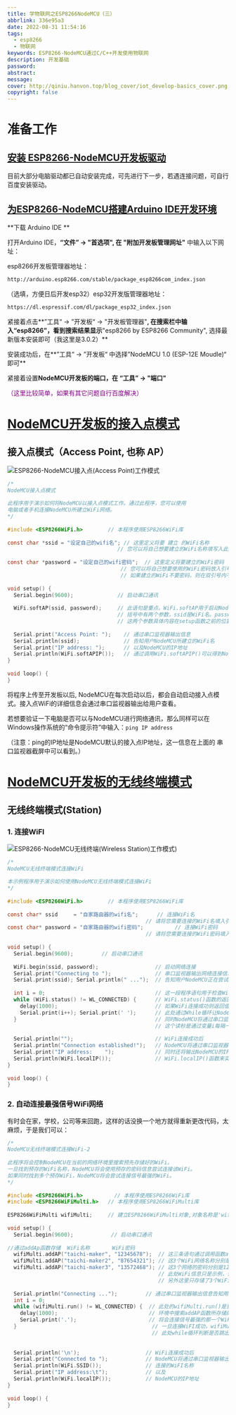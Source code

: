 ```yaml
---
title: 学物联网之ESP8266NodeMCU（三）
abbrlink: 336e95a3
date: 2022-08-31 11:54:16
tags:
  - esp8266
  - 物联网
keywords: ESP8266-NodeMCU通过C/C++开发使用物联网
description: 开发基础
password:
abstract:
message:
cover: http://qiniu.hanvon.top/blog_cover/iot_develop-basics_cover.png
copyright: false
---
```


# 准备工作

## [安装 ESP8266-NodeMCU开发板驱动](http://www.taichi-maker.com/homepage/esp8266-nodemcu-iot/iot-c/install-esp8266-nodemcu-driver/)

目前大部分电脑驱动都已自动安装完成，可先进行下一步，若遇连接问题，可自行百度安装驱动。

## [为ESP8266-NodeMCU搭建Arduino IDE开发环境](http://www.taichi-maker.com/homepage/esp8266-nodemcu-iot/iot-c/nodemcu-arduino-ide/)

**下载 Arduino IDE **

打开Arduino IDE，**“文件” -> "首选项", 在 "附加开发板管理网址"** 中输入以下网址：

esp8266开发板管理器地址：

```html
http://arduino.esp8266.com/stable/package_esp8266com_index.json
```

（选填，方便日后开发esp32）esp32开发版管理器地址：

```html
https://dl.espressif.com/dl/package_esp32_index.json
```

紧接着点击**”工具“ -> ”开发板“ -> "开发板管理器"**, **在搜索栏中输入“esp8266”**，看到搜索结果显示**"esp8266 by ESP8266 Community", 选择最新版本安装即可（我这里是3.0.2）**

安装成功后，在**”工具“ -> ”开发板“ 中选择”NodeMCU 1.0 (ESP-12E Moudle)“ 即可**

紧接着设置**NodeMCU开发板的端口，在 “工具” -> "端口"**

<font color=purple>（这里比较简单，如果有其它问题自行百度解决）</font>

# [NodeMCU开发板的接入点模式](http://www.taichi-maker.com/homepage/esp8266-nodemcu-iot/iot-c/ap/)

## 接入点模式（Access Point, 也称 AP）

![ESP8266-NodeMCU接入点(Access Point)工作模式](https://raw.githubusercontent.com/wild-civil/typora_img/main/images/NodeMCU-Access-Point.png)



```c
/*
NodeMCU接入点模式 
    
此程序用于演示如何将NodeMCU以接入点模式工作。通过此程序，您可以使用
电脑或者手机连接NodeMCU所建立WiFi网络。
*/
 
#include <ESP8266WiFi.h>        // 本程序使用ESP8266WiFi库
 
const char *ssid = "设定自己的wifi名"; // 这里定义将要 建立 的WiFi名称
                                   // 您可以将自己想要建立的WiFi名称填写入此处的双引号中
 
const char *password = "设定自己的wifi密码";  // 这里定义将要建立的WiFi密码
                                    // 您可以将自己想要使用的WiFi密码放入引号内
                                    // 如果建立的WiFi不要密码，则在双引号内不要填入任何信息
 
void setup() {
  Serial.begin(9600);              // 启动串口通讯
 
  WiFi.softAP(ssid, password);     // 此语句是重点。WiFi.softAP用于启动NodeMCU的AP模式。
                                   // 括号中有两个参数，ssid是WiFi名。password是WiFi密码。
                                   // 这两个参数具体内容在setup函数之前的位置进行定义。
 
  Serial.print("Access Point: ");    // 通过串口监视器输出信息
  Serial.println(ssid);              // 告知用户NodeMCU所建立的WiFi名
  Serial.print("IP address: ");      // 以及NodeMCU的IP地址
  Serial.println(WiFi.softAPIP());   // 通过调用WiFi.softAPIP()可以得到NodeMCU的IP地址
}
 
void loop() { 
}
```

将程序上传至开发板以后, NodeMCU在每次启动以后，都会自动启动接入点模式。接入点WiFi的详细信息会通过串口监视器输出给用户查看。

若想要验证一下电脑是否可以与NodeMCU进行网络通讯，那么同样可以在Windows操作系统的“命令提示符”中输入：`ping IP address`

（注意：ping的IP地址是NodeMCU默认的接入点IP地址，这一信息在上面的 串口监视器截屏中可以看到。）

# [NodeMCU开发板的无线终端模式](http://www.taichi-maker.com/homepage/esp8266-nodemcu-iot/iot-c/station/)

## 无线终端模式(Station)

### **1. 连接WiFI**

![ESP8266-NodeMCU无线终端(Wireless Station)工作模式](https://raw.githubusercontent.com/wild-civil/typora_img/main/images/NodeMCU-Station.png))

```c
/*
NodeMCU无线终端模式连接WiFi
 
本示例程序用于演示如何使用NodeMCU无线终端模式连接WiFi
*/
 
#include <ESP8266WiFi.h>        // 本程序使用ESP8266WiFi库
 
const char* ssid     = "自家路由器的wifi名";      // 连接WiFi名
                                            // 请将您需要连接的WiFi名填入引号中
const char* password = "自家路由器的wifi密码";          // 连接WiFi密码
                                            // 请将您需要连接的WiFi密码填入引号中
                                            
void setup() {
  Serial.begin(9600);         // 启动串口通讯
  
  WiFi.begin(ssid, password);                  // 启动网络连接
  Serial.print("Connecting to ");              // 串口监视器输出网络连接信息
  Serial.print(ssid); Serial.println(" ...");  // 告知用户NodeMCU正在尝试WiFi连接
  
  int i = 0;                                   // 这一段程序语句用于检查WiFi是否连接成功
  while (WiFi.status() != WL_CONNECTED) {      // WiFi.status()函数的返回值是由NodeMCU的WiFi连接状态所决定的。 
    delay(1000);                               // 如果WiFi连接成功则返回值为WL_CONNECTED                       
    Serial.print(i++); Serial.print(' ');      // 此处通过While循环让NodeMCU每隔一秒钟检查一次WiFi.status()函数返回值
  }                                            // 同时NodeMCU将通过串口监视器输出连接时长读秒。
                                               // 这个读秒是通过变量i每隔一秒自加1来实现的。
                                               
  Serial.println("");                          // WiFi连接成功后
  Serial.println("Connection established!");   // NodeMCU将通过串口监视器输出"连接成功"信息。
  Serial.print("IP address:    ");             // 同时还将输出NodeMCU的IP地址。这一功能是通过调用
  Serial.println(WiFi.localIP());              // WiFi.localIP()函数来实现的。该函数的返回值即NodeMCU的IP地址。
}
 
void loop() {                                   
}
```

### **2. 自动连接最强信号WiFi网络**

有时会在家，学校，公司等来回跑，这样的话没换一个地方就得重新更改代码，太麻烦，于是我们可以：

```c
/*
NodeMCU无线终端模式连接WiFi-2
 
此程序将会控制NodeMCU在当前的网络环境里搜索预先存储好的WiFi。
一旦找到预存的WiFi名称，NodeMCU将会使用预存的密码信息尝试连接该WiFi。
如果同时找到多个预存WiFi，NodeMCU将会尝试连接信号最强的WiFi。
*/
 
#include <ESP8266WiFi.h>          // 本程序使用ESP8266WiFi库
#include <ESP8266WiFiMulti.h>   // 本程序使用ESP8266WiFiMulti库
 
ESP8266WiFiMulti wifiMulti;     // 建立ESP8266WiFiMulti对象,对象名称是'wifiMulti'
 
void setup() {
  Serial.begin(9600);            // 启动串口通讯
 
//通过addAp函数存储  WiFi名称       WiFi密码
  wifiMulti.addAP("taichi-maker", "12345678");  // 这三条语句通过调用函数addAP来记录3个不同的WiFi网络信息。
  wifiMulti.addAP("taichi-maker2", "87654321"); // 这3个WiFi网络名称分别是taichi-maker, taichi-maker2, taichi-maker3。
  wifiMulti.addAP("taichi-maker3", "13572468"); // 这3个网络的密码分别是123456789，87654321，13572468。
                                                // 此处WiFi信息只是示例，请在使用时将需要连接的WiFi信息填入相应位置。
                                                // 另外这里只存储了3个WiFi信息，您可以存储更多的WiFi信息在此处。
                                                
  Serial.println("Connecting ...");         // 通过串口监视器输出信息告知用户NodeMCU正在尝试连接WiFi
  int i = 0;                                 
  while (wifiMulti.run() != WL_CONNECTED) {  // 此处的wifiMulti.run()是重点。通过wifiMulti.run()，NodeMCU将会在当前
    delay(1000);                             // 环境中搜索addAP函数所存储的WiFi。如果搜到多个存储的WiFi那么NodeMCU
    Serial.print('.');                       // 将会连接信号最强的那一个WiFi信号。
  }                                           // 一旦连接WiFI成功，wifiMulti.run()将会返回“WL_CONNECTED”。这也是
                                              // 此处while循环判断是否跳出循环的条件。
 
  
  Serial.println('\n');                     // WiFi连接成功后
  Serial.print("Connected to ");            // NodeMCU将通过串口监视器输出。
  Serial.println(WiFi.SSID());              // 连接的WiFI名称
  Serial.print("IP address:\t");            // 以及
  Serial.println(WiFi.localIP());           // NodeMCU的IP地址
}
 
void loop() { 
}
```

